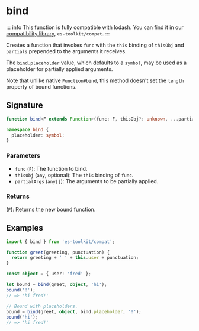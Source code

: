 # bind

::: info
This function is fully compatible with lodash. You can find it in our [compatibility library](../../../compatibility.md), `es-toolkit/compat`.
:::

Creates a function that invokes `func` with the `this` binding of `thisObj` and `partials` prepended to the arguments it receives.

The `bind.placeholder` value, which defaults to a `symbol`, may be used as a placeholder for partially applied arguments.

Note that unlike native `Function#bind`, this method doesn't set the `length` property of bound functions.

## Signature

```typescript
function bind<F extends Function>(func: F, thisObj?: unknown, ...partialArgs: any[]): F;

namespace bind {
  placeholder: symbol;
}
```

### Parameters

- `func` (`F`): The function to bind.
- `thisObj` (`any`, optional): The `this` binding of `func`.
- `partialArgs` (`any[]`): The arguments to be partially applied.

### Returns

(`F`): Returns the new bound function.

## Examples

```typescript
import { bind } from 'es-toolkit/compat';

function greet(greeting, punctuation) {
  return greeting + ' ' + this.user + punctuation;
}

const object = { user: 'fred' };

let bound = bind(greet, object, 'hi');
bound('!');
// => 'hi fred!'

// Bound with placeholders.
bound = bind(greet, object, bind.placeholder, '!');
bound('hi');
// => 'hi fred!'
```
